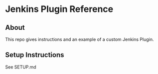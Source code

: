 # Jenkins Plugin Reference

## About

This repo gives instructions and an example of a custom Jenkins Plugin.

## Setup Instructions

See SETUP.md
